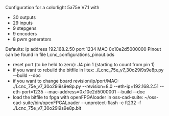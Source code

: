 Configuration for a colorlight 5a75e V7.1 with
- 30 outputs
- 29 inputs
- 9 stepgens
- 9 encoders
- 8 pwm generators

Defaults: ip address 192.168.2.50 port 1234 MAC 0x10e2d5000000
Pinout can be found in file Lcnc_configurations_pinout.ods
- reset port (to be held to zero): J4 pin 1 (starting to count from pin 1)
- if you want to rebuild the bitfile in litex: ./Lcnc_75e_v7_30o29i9s9e8p.py --build --doc
- if you want to change board revision/ip/port/MAC: ./Lcnc_75e_v7_30o29i9s9e8p.py --revision=8.0 --eth-ip=192.168.2.51 --eth-port=1235 --mac-address=0x10e2d5000001 --build --doc
- load the bitfile to fpga with openFPGAloader in oss-cad-suite: ~/oss-cad-suite/bin/openFPGALoader --unprotect-flash -c ft232 -f ./Lcnc_75e_v7_30o29i9s9e8p.bit
